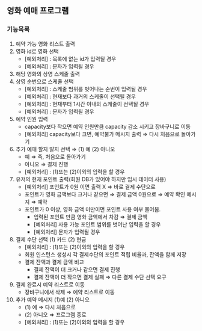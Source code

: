 ## 영화 예매 프로그램

### 기능목록
1. 예약 가능 영화 리스트 출력
2. 영화 id로 영화 선택
    * [예외처리] : 목록에 없는 id가 입력될 경우
    * [예외처리] : 문자가 입력될 경우
3. 해당 영화의 상영 스케줄 출력
4. 상영 순번으로 스케줄 선택
    * [예외처리] : 스케줄 범위를 벗어나는 순번이 입력될 경우
    * [예외처리] : 현재보다 과거의 스케줄이 선택될 경우
    * [예외처리] : 현재부터 1시간 이내의 스케줄이 선택될 경우
    * [예외처리] : 문자가 입력될 경우
5. 예약  인원 입력
    * capacity보다 작으면 예약 인원만큼 capacity 감소 시키고 장바구니로 이동
    * [예외처리] capacity보다 크면, 예약불가 메시지 출력 ⇒ 다시 처음으로 돌아가기
6. 추가 예매 할지 말지 선택 ⇒ (1) 예 (2) 아니오
    * 예 ⇒ 즉, 처음으로 돌아가기
    * 아니오 ⇒ 결제 진행
    * [예외처리] : (1)또는 (2)이외의 입력을 할 경우
7. 유저의 현재 포인트 출력(회원 DB가 있어야 하지만 임시 데이터 사용)
    * [예외처리] 포인트가 0원 이면 출력 X ⇒ 바로 결제 수단으로
    * 포인트가 영화 금액보다 크거나 같으면 ⇒ 결제 금액 0원으로 ⇒ 예약 확인 메시지 ⇒ 예약
    * 포인트가 0 이상, 영화 금액 미만이면 포인트 사용 여부 물어봄.
        * 입력된 포인트 만큼 영화 금액에서 차감 ⇒ 결제 금액
        * [예외처리] 사용 가능 포인트 범위를 벗어난 입력을 할 경우
        * [예외처리] 문자가 입력될 경우
8. 결제 수단 선택 (1) 카드 (2) 현금
    * [예외처리] : (1)또는 (2)이외의 입력을 할 경우
    * 회원 인스턴스 생성시 각 결제수단의 포인트 적립 비율과, 잔액을 함께 저장
    * 결제 잔액과 결제 금액 비교
        * 결제 잔액이 더 크거나 같으면 결제 진행
        * 결제 잔액이 더 작으면 결제 실패 ⇒ 다른 결제 수단 선택 요구
9. 결제 완료시 예약 리스트로 이동
    - 장바구니에서 삭제 ⇒ 예약 리스트로 이동
10. 추가 예약 메시지 (1)예 (2) 아니오
    * (1) 예 ⇒ 다시 처음으로
    * (2) 아니오 ⇒ 프로그램 종료
    * [예외처리] : (1)또는 (2)이외의 입력을 할 경우
